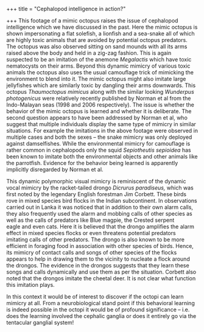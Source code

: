 +++
title = "Cephalopod intelligence in action?"

+++
This footage of a mimic octopus raises the issue of cephalopod
intelligence which we have discussed in the past. Here the mimic octopus
is shown impersonating a flat solefish, a lionfish and a sea-snake all
of which are highly toxic animals that are avoided by potential octopus
predators. The octopus was also observed sitting on sand mounds with all
its arms raised above the body and held in a zig-zag fashion. This is
again suspected to be an imitation of the anemone *Megalactis* which
have toxic nematocysts on their arms. Beyond this dynamic mimicry of
various toxic animals the octopus also uses the usual camouflage trick
of mimicking the environment to blend into it. The mimic octopus might
also imitate large jellyfishes which are similarly toxic by dangling
their arms downwards. This octopus *Thaumoctopus mimicus* along with the
similar looking *Wunderpus photogenicus* were relatively recently
published by Norman et al from the Indo-Malayan seas (1998 and 2006
respectively). The issue is whether the behavior of the mimic octopus is
learned and whether it is deliberate. The second question appears to
have been addressed by Norman et al, who suggest that multiple
individuals display the same type of mimicry in similar situations. For
example the imitations in the above footage were observed in multiple
cases and both the sexes – the snake mimicry was only deployed against
damselfishes. While the environmental mimicry for camouflage is rather
common in cephalopods only the squid *Sepiotheutis sepioidea* has been
known to imitate both the environmental objects and other animals like
the parrotfish. Evidence for the behavior being learned is apparently
implicitly disregarded by Norman et al.

This dynamic polymorphic visual mimicry is reminiscent of the dynamic
vocal mimicry by the racket-tailed drongo *Dicrurus paradiseus,* which
was first noted by the legendary English forestman Jim Corbett. These
birds rove in mixed species bird flocks in the Indian subcontinent. In
observations carried out in Lanka it was noticed that in addition to
their own alarm calls, they also frequently used the alarm and mobbing
calls of other species as well as the calls of predators like Blue
magpie, the Crested serpent eagle and even cats. Here it is believed
that the drongo amplifies the alarm effect in mixed species flocks or
even threatens potential predators imitating calls of other predators.
The drongo is also known to be more efficient in foraging food in
association with other species of birds. Hence, its mimicry of contact
calls and songs of other species of the flocks appears to help in
drawing them to the vicinity to nucleate a flock around the drongos. The
evidence in the drongos suggests that they learn these songs and calls
dynamically and use them as per the situation. Corbett also noted that
the drongos imitate the cheetal deer. It is not clear what function this
imitation plays.

In this context it would be of interest to discover if the octopi can
learn mimicry at all. From a neurobiological stand point if this
behavioral learning is indeed possible in the octopi it would be of
profound significance – i.e. does the learning involved the cephalic
ganglia or does it entirely go via the tentacular ganglial system\!
